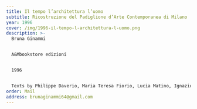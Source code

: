 ```yaml
---
title: Il tempo l’architettura l’uomo
subtitle: Ricostruzione del Padiglione d’Arte Contemporanea di Milano
year: 1996
cover: /img/1996-il-tempo-l-architettura-l-uomo.png
description: >-
  Bruna Ginammi


  A&Mbookstore edizioni


  1996


  Texts by Philippe Daverio, Maria Teresa Fiorio, Lucia Matino, Ignazio Gardella, Jacopo Gardella, Roberta Valtorta
order: Mail
address: brunaginammi64@gmail.com
---
```

